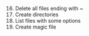 16. Delete all files ending with ~
17. Create directories
18. List files with some options
19. Create magic file
